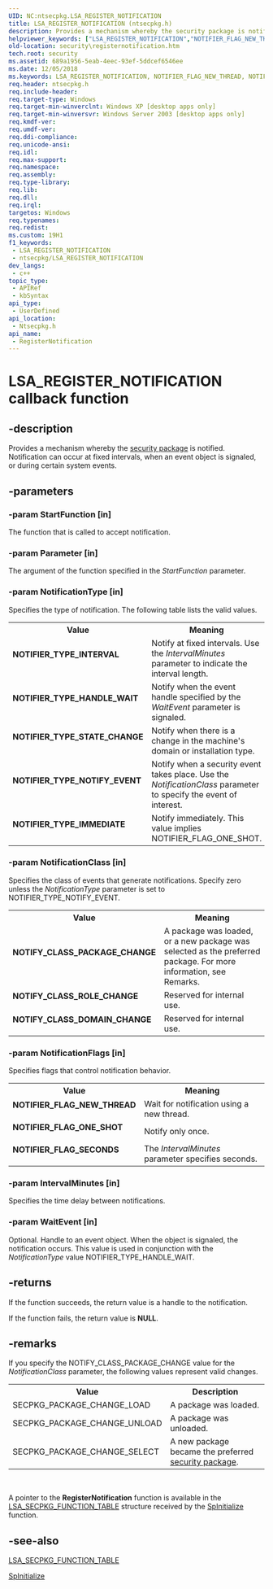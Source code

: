 ```yaml
---
UID: NC:ntsecpkg.LSA_REGISTER_NOTIFICATION
title: LSA_REGISTER_NOTIFICATION (ntsecpkg.h)
description: Provides a mechanism whereby the security package is notified. Notification can occur at fixed intervals, when an event object is signaled, or during certain system events.
helpviewer_keywords: ["LSA_REGISTER_NOTIFICATION","NOTIFIER_FLAG_NEW_THREAD","NOTIFIER_FLAG_ONE_SHOT","NOTIFIER_FLAG_SECONDS","NOTIFIER_TYPE_HANDLE_WAIT","NOTIFIER_TYPE_IMMEDIATE","NOTIFIER_TYPE_INTERVAL","NOTIFIER_TYPE_NOTIFY_EVENT","NOTIFIER_TYPE_STATE_CHANGE","NOTIFY_CLASS_DOMAIN_CHANGE","NOTIFY_CLASS_PACKAGE_CHANGE","NOTIFY_CLASS_ROLE_CHANGE","PLSA_REGISTER_NOTIFICATION callback","RegisterNotification","RegisterNotification callback function [Security]","_ssp_registernotification","ntsecpkg/RegisterNotification","security.registernotification"]
old-location: security\registernotification.htm
tech.root: security
ms.assetid: 689a1956-5eab-4eec-93ef-5ddcef6546ee
ms.date: 12/05/2018
ms.keywords: LSA_REGISTER_NOTIFICATION, NOTIFIER_FLAG_NEW_THREAD, NOTIFIER_FLAG_ONE_SHOT, NOTIFIER_FLAG_SECONDS, NOTIFIER_TYPE_HANDLE_WAIT, NOTIFIER_TYPE_IMMEDIATE, NOTIFIER_TYPE_INTERVAL, NOTIFIER_TYPE_NOTIFY_EVENT, NOTIFIER_TYPE_STATE_CHANGE, NOTIFY_CLASS_DOMAIN_CHANGE, NOTIFY_CLASS_PACKAGE_CHANGE, NOTIFY_CLASS_ROLE_CHANGE, PLSA_REGISTER_NOTIFICATION callback, RegisterNotification, RegisterNotification callback function [Security], _ssp_registernotification, ntsecpkg/RegisterNotification, security.registernotification
req.header: ntsecpkg.h
req.include-header: 
req.target-type: Windows
req.target-min-winverclnt: Windows XP [desktop apps only]
req.target-min-winversvr: Windows Server 2003 [desktop apps only]
req.kmdf-ver: 
req.umdf-ver: 
req.ddi-compliance: 
req.unicode-ansi: 
req.idl: 
req.max-support: 
req.namespace: 
req.assembly: 
req.type-library: 
req.lib: 
req.dll: 
req.irql: 
targetos: Windows
req.typenames: 
req.redist: 
ms.custom: 19H1
f1_keywords:
 - LSA_REGISTER_NOTIFICATION
 - ntsecpkg/LSA_REGISTER_NOTIFICATION
dev_langs:
 - c++
topic_type:
 - APIRef
 - kbSyntax
api_type:
 - UserDefined
api_location:
 - Ntsecpkg.h
api_name:
 - RegisterNotification
---
```


# LSA_REGISTER_NOTIFICATION callback function


## -description

Provides a mechanism whereby the <a href="/windows/desktop/SecGloss/s-gly">security package</a> is notified. Notification can occur at fixed intervals, when an event object is signaled, or during certain system events.

## -parameters

### -param StartFunction [in]

The function that is called to accept notification.

### -param Parameter [in]

The argument of the function specified in the <i>StartFunction</i> parameter.

### -param NotificationType [in]

Specifies the type of notification. The following table lists the valid values.

<table>
<tr>
<th>Value</th>
<th>Meaning</th>
</tr>
<tr>
<td width="40%"><a id="NOTIFIER_TYPE_INTERVAL"></a><a id="notifier_type_interval"></a><dl>
<dt><b>NOTIFIER_TYPE_INTERVAL</b></dt>
</dl>
</td>
<td width="60%">
Notify at fixed intervals. Use the <i>IntervalMinutes</i> parameter to indicate the interval length.

</td>
</tr>
<tr>
<td width="40%"><a id="NOTIFIER_TYPE_HANDLE_WAIT"></a><a id="notifier_type_handle_wait"></a><dl>
<dt><b>NOTIFIER_TYPE_HANDLE_WAIT</b></dt>
</dl>
</td>
<td width="60%">
Notify when the event handle specified by the <i>WaitEvent</i> parameter is signaled.

</td>
</tr>
<tr>
<td width="40%"><a id="NOTIFIER_TYPE_STATE_CHANGE"></a><a id="notifier_type_state_change"></a><dl>
<dt><b>NOTIFIER_TYPE_STATE_CHANGE</b></dt>
</dl>
</td>
<td width="60%">
Notify when there is a change in the machine's domain or installation type.

</td>
</tr>
<tr>
<td width="40%"><a id="NOTIFIER_TYPE_NOTIFY_EVENT"></a><a id="notifier_type_notify_event"></a><dl>
<dt><b>NOTIFIER_TYPE_NOTIFY_EVENT</b></dt>
</dl>
</td>
<td width="60%">
Notify when a security event takes place. Use the <i>NotificationClass</i> parameter to specify the event of interest.

</td>
</tr>
<tr>
<td width="40%"><a id="NOTIFIER_TYPE_IMMEDIATE"></a><a id="notifier_type_immediate"></a><dl>
<dt><b>NOTIFIER_TYPE_IMMEDIATE</b></dt>
</dl>
</td>
<td width="60%">
Notify immediately. This value implies NOTIFIER_FLAG_ONE_SHOT.

</td>
</tr>
</table>

### -param NotificationClass [in]

Specifies the class of events that generate notifications. Specify zero unless the <i>NotificationType</i> parameter is set to NOTIFIER_TYPE_NOTIFY_EVENT.

<table>
<tr>
<th>Value</th>
<th>Meaning</th>
</tr>
<tr>
<td width="40%"><a id="NOTIFY_CLASS_PACKAGE_CHANGE"></a><a id="notify_class_package_change"></a><dl>
<dt><b>NOTIFY_CLASS_PACKAGE_CHANGE</b></dt>
</dl>
</td>
<td width="60%">
A package was loaded, or a new package was selected as the preferred package. For more information, see Remarks.

</td>
</tr>
<tr>
<td width="40%"><a id="NOTIFY_CLASS_ROLE_CHANGE"></a><a id="notify_class_role_change"></a><dl>
<dt><b>NOTIFY_CLASS_ROLE_CHANGE</b></dt>
</dl>
</td>
<td width="60%">
Reserved for internal use.

</td>
</tr>
<tr>
<td width="40%"><a id="NOTIFY_CLASS_DOMAIN_CHANGE"></a><a id="notify_class_domain_change"></a><dl>
<dt><b>NOTIFY_CLASS_DOMAIN_CHANGE</b></dt>
</dl>
</td>
<td width="60%">
Reserved for internal use.

</td>
</tr>
</table>

### -param NotificationFlags [in]

Specifies flags that control notification behavior.

<table>
<tr>
<th>Value</th>
<th>Meaning</th>
</tr>
<tr>
<td width="40%"><a id="NOTIFIER_FLAG_NEW_THREAD"></a><a id="notifier_flag_new_thread"></a><dl>
<dt><b>NOTIFIER_FLAG_NEW_THREAD</b></dt>
</dl>
</td>
<td width="60%">
Wait for notification using a new thread.

</td>
</tr>
<tr>
<td width="40%"><a id="NOTIFIER_FLAG_ONE_SHOT"></a><a id="notifier_flag_one_shot"></a><dl>
<dt><b>NOTIFIER_FLAG_ONE_SHOT</b></dt>
</dl>
</td>
<td width="60%">
Notify only once.

</td>
</tr>
<tr>
<td width="40%"><a id="NOTIFIER_FLAG_SECONDS"></a><a id="notifier_flag_seconds"></a><dl>
<dt><b>NOTIFIER_FLAG_SECONDS</b></dt>
</dl>
</td>
<td width="60%">
The <i>IntervalMinutes</i> parameter specifies seconds.

</td>
</tr>
</table>

### -param IntervalMinutes [in]

Specifies the time delay between notifications.

### -param WaitEvent [in]

Optional. Handle to an event object. When the object is signaled, the notification occurs. This value is used in conjunction with the <i>NotificationType</i> value NOTIFIER_TYPE_HANDLE_WAIT.

## -returns

If the function succeeds, the return value is a handle to the notification.

If the function fails, the return value is <b>NULL</b>.

## -remarks

If you specify the NOTIFY_CLASS_PACKAGE_CHANGE value for the <i>NotificationClass</i> parameter, the following values represent valid changes.

<table>
<tr>
<th>Value</th>
<th>Description</th>
</tr>
<tr>
<td>SECPKG_PACKAGE_CHANGE_LOAD</td>
<td>A package was loaded.</td>
</tr>
<tr>
<td>SECPKG_PACKAGE_CHANGE_UNLOAD</td>
<td>A package was unloaded.</td>
</tr>
<tr>
<td>SECPKG_PACKAGE_CHANGE_SELECT</td>
<td>A new package became the preferred <a href="/windows/desktop/SecGloss/s-gly">security package</a>.</td>
</tr>
</table>
 

A pointer to the <b>RegisterNotification</b> function is available in the 
<a href="/windows/desktop/api/ntsecpkg/ns-ntsecpkg-lsa_secpkg_function_table">LSA_SECPKG_FUNCTION_TABLE</a> structure received by the 
<a href="/windows/desktop/api/ntsecpkg/nc-ntsecpkg-spinitializefn">SpInitialize</a> function.

## -see-also

<a href="/windows/desktop/api/ntsecpkg/ns-ntsecpkg-lsa_secpkg_function_table">LSA_SECPKG_FUNCTION_TABLE</a>



<a href="/windows/desktop/api/ntsecpkg/nc-ntsecpkg-spinitializefn">SpInitialize</a>